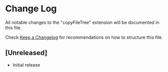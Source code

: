 # Change Log

All notable changes to the "copyFileTree" extension will be documented in this file.

Check [Keep a Changelog](http://keepachangelog.com/) for recommendations on how to structure this file.

## [Unreleased]

- Initial release